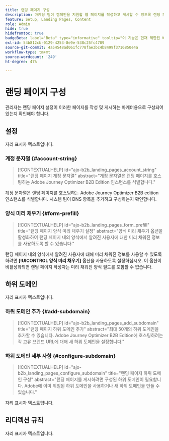 ```yaml
---
title: 랜딩 페이지 구성
description: 마케팅 팀이 캠페인을 지원할 웹 페이지를 작성하고 게시할 수 있도록 랜딩 페이지 설정에 액세스하고 구성하는 방법을 알아봅니다.
feature: Setup, Landing Pages, Content
role: Admin
hide: true
hidefromtoc: true
badgeBeta: label="Beta" type="informative" tooltip="이 기능은 현재 제한된 베타 릴리스에 있습니다"
exl-id: 54b812cb-0129-4253-8e9e-538c25fc4709
source-git-commit: 4a54548ad061fc778fae3bc4b8499f3716850e4a
workflow-type: tm+mt
source-wordcount: '249'
ht-degree: 47%

---
```


# 랜딩 페이지 구성

관리자는 랜딩 페이지 설정이 이러한 페이지를 작성 및 게시하는 마케터용으로 구성되어 있는지 확인해야 합니다.

## 설정

자리 표시자 텍스트입니다.

### 계정 문자열 {#account-string}

>[!CONTEXTUALHELP]
>id="ajo-b2b_landing_pages_account_string"
>title="랜딩 페이지 계정 문자열"
>abstract="계정 문자열은 랜딩 페이지를 호스팅하는 Adobe Journey Optimizer B2B Edition 인스턴스를 식별합니다."

계정 문자열은 랜딩 페이지를 호스팅하는 Adobe Journey Optimizer B2B edition 인스턴스를 식별합니다. 시스템 팀이 DNS 항목을 추가하고 구성하는지 확인합니다.

### 양식 미리 채우기 {#form-prefill}

>[!CONTEXTUALHELP]
>id="ajo-b2b_landing_pages_form_prefill"
>title="랜딩 페이지 양식 미리 채우기 설정"
>abstract="양식 미리 채우기 옵션을 활성화하여 랜딩 페이지 내의 양식에서 알려진 사용자에 대한 미리 채워진 정보를 사용하도록 할 수 있습니다."

랜딩 페이지 내의 양식에서 알려진 사용자에 대해 미리 채워진 정보를 사용할 수 있도록 하려면 **[!UICONTROL 양식 미리 채우기]** 옵션을 사용하도록 설정하십시오. 이 옵션이 비활성화되면 랜딩 페이지 작성자는 미리 채워진 양식 필드를 포함할 수 없습니다.

## 하위 도메인

자리 표시자 텍스트입니다.

### 하위 도메인 추가 {#add-subdomain}

>[!CONTEXTUALHELP]
>id="ajo-b2b_landing_pages_add_subdomain"
>title="랜딩 페이지 하위 도메인 추가"
>abstract="최대 50개의 하위 도메인을 추가할 수 있습니다. Adobe Journey Optimizer B2B Edition에 호스팅하려는 각 고유 브랜드 URL에 대해 새 하위 도메인을 설정합니다."

### 하위 도메인 세부 사항 {#configure-subdomain}

>[!CONTEXTUALHELP]
>id="ajo-b2b_landing_pages_configure_subdomain"
>title="랜딩 페이지 하위 도메인 구성"
>abstract="랜딩 페이지를 게시하려면 구성된 하위 도메인이 필요합니다. Adobe에 이미 위임된 하위 도메인을 사용하거나 새 하위 도메인을 만들 수 있습니다."

자리 표시자 텍스트입니다.

## 리디렉션 규칙

자리 표시자 텍스트입니다.
